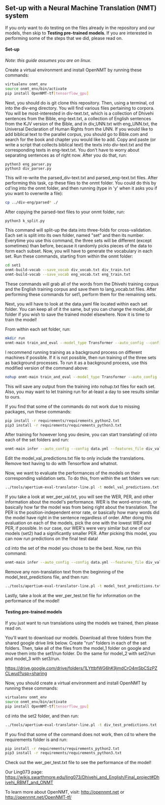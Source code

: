 ## Set-up with a Neural Machine Translation (NMT) system

If you only want to do testing on the files already in the repository and our models, then skip to **Testing pre-trained models**. If you are interested in performing some of the steps that we did, please read on.

#### Set-up

*Note: this guide assumes you are on linux.*

Create a virtual environment and install OpenNMT by running these commands:

```bash
virtualenv onmt_env
source onmt_env/bin/activate
pip install OpenNMT-tf[tensorflow_gpu]
```

Next, you should do is git clone this repository. Then, using a terminal, cd into the div-eng directory. You will find various files pertaining to corpora. You will be most-interested in div-text.txt, which is a collection of Dhivehi sentences from the Bible, eng-text.txt, a collection of English sentences from the KJV version of the Bible, and in div_UNN.txt with eng_UNN.txt, the Universal Declaration of Human Rights from the UNN. If you would like to add biblical text to the parallel corpus, you should go to Bible.com and search for the book and chapter you would like to add. Copy and paste (or write a script that collects biblical text) the texts into div-text.txt and the corresponding texts in eng-text.txt. You don't have to worry about separating sentences as of right now. After you do that, run:

```python3
python3 eng_parser.py
python3 div_parser.py
```

This will re-write the parsed_div-text.txt and parsed_eng-text.txt files. After performing this task, cp these files to the onmt folder. You could do this by cd'ing into the onmt folder, and then running (type in 'y' when it asks you if you want to overwrite a file):

```bash
cp ../div-eng/parsed* ./
```

After copying the parsed-text files to your onmt folder, run:

```bash
python3 k_split.py
```

This command will split-up the data into three-folds for cross-validation. Each set is split into its own folder, named "set" and then its number. Everytime you use this command, the three sets will be different (except sometimes) than before, because it randomly picks pieces of the data to form each subset. Now, you will have to generate the vocabulary in each set. Run these commands, starting from within the onmt folder:

```bash
cd set1
onmt-build-vocab --save_vocab div_vocab.txt div_train.txt
onmt-build-vocab --save_vocab eng_vocab.txt eng_train.txt
```

These commands will grab all of the words from the Dhivehi training corpus and the English training corpus and save them to lang_vocab.txt files. After performing these commands for set1, perform them for the remaining sets.

Next, you will have to look at the data.yaml file located within each set folder. You can keep all of it the same, but you can change the model_dir folder if you wish to save the trained model elsewhere. Now it is time to train the model!

From within each set folder, run:

```bash
mkdir run
onmt-main train_and_eval --model_type Transformer --auto_config --config data.yml
```

I recommend running training as a background process on different machines if possible. If it is not possible, then run training of the three sets as background processes. To run it as a background process, use this modified version of the command above:

```bash
nohup onmt-main train_and_eval --model_type Transformer --auto_config --config data.yml &
```

This will save any output from the training into nohup.txt files for each set. Also, you may want to let training run for at-least a day to see results similar to ours.

If you find that some of the commands do not work due to missing packages, run these commands:

```bash
pip install -r requirements/requirements_python2.txt
pip3 install -r requirements/requirements_python3.txt
```

After training for however long you desire, you can start translating! cd into each of the set folders and run:

```bash
onmt-main infer --auto_config --config data.yml --features_file div_val.txt > model_val_predictions.txt
```

Edit the model_val_predictions.txt file to only include the translations. Remove text having to do with Tensorflow and whatnot.

Now, we want to evaluate the performances of the models on their corresponding validation sets. To do this, from within the set folders we run:

```bash
../tools/apertium-eval-translator-line.pl -t model_val_predictions.txt -r eng_val.txt | tee wer_per_val.txt
```

If you take a look at wer_per_val.txt, you will see the WER, PER, and other information about the model's performance. WER is the word-error-rate, or basically how far the model was from being right about the translation. The PER is the position-independent error rate, or basically how many words did the model have right in the sentence regardless of order. After doing this evaluation on each of the models, pick the one with the lowest WER and PER, if possible. In our case, our WER's were very similar but one of our models (set2) had a significantly smaller PER. After picking this model, you can now run predictions on the final test data!

cd into the set of the model you chose to be the best. Now, run this command:

```bash
onmt-main infer --auto_config --config data.yml --features_file div_val.txt > model_test_predictions.txt
```

Remove any non-translation text from the beginning of the model_test_predictions file, and then run:

```bash
../tools/apertium-eval-translator-line.pl -t model_test_predictions.txt -r eng_test.txt | tee wer_per_test.txt
```

Lastly, take a look at the wer_per_test.txt file for information on the performance of the model!

#### Testing pre-trained models

If you just want to run translations using the models we trained, then please read on.

You'll want to download our models. Download all three folders from the shared google drive link below. Create "run" folders in each of the set folders. Then, take all of the files from the model_1 folder on google and move them into the set1/run folder. Do the same for model_2 with set2/run and model_3 with set3/run.

https://drive.google.com/drive/folders/1LYttbfWG6hK9jmdCrO4mSbCSzPZCLwud?usp=sharing

Now, you should create a virtual environment and install OpenNMT by running these commands:

```bash
virtualenv onmt_env
source onmt_env/bin/activate
pip install OpenNMT-tf[tensorflow_gpu]
```

cd into the set2 folder, and then run:

```bash
../tools/apertium-eval-translator-line.pl -t div_test_predictions.txt -r eng_test.txt | tee wer_per_test.txt
```

If you find that some of the command does not work, then cd to where the requirements folder is and run:

```bash
pip install -r requirements/requirements_python2.txt
pip3 install -r requirements/requirements_python3.txt
```

Check out the wer_per_test.txt file to see the performance of the model!

Our Ling073 page: https://wikis.swarthmore.edu/ling073/Dhivehi_and_English/Final_project#Dhivehi_RBMT_and_ONMT

To learn more about OpenNMT, visit: http://opennmt.net or http://opennmt.net/OpenNMT-tf/
